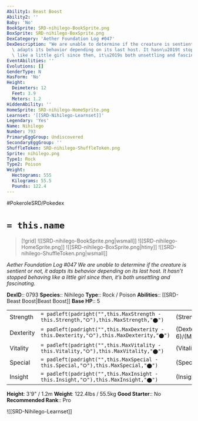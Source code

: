 ```yaml
---
Ability1: Beast Boost
Ability2: ''
Baby: 'No'
BookSprite: SRD-nihilego-BookSprite.png
BoxSprite: SRD-nihilego-BoxSprite.png
DexCategory: 'Aether Foundation Log #047'
DexDescription: "We are unable to determine if the creature is sentient or not, it\
  \ adapts its behavior depending on its last host. It hasn\u2019t stopped behaving\
  \ like a little girl since then, it\u2019s both unsettling and fascinating."
EventAbilities: ''
Evolutions: []
GenderType: N
HasForm: 'No'
Height:
  Deimeters: 12
  Feet: 3.9
  Meters: 1.2
HiddenAbility: ''
HomeSprite: SRD-nihilego-HomeSprite.png
Learnset: '[[SRD-Nihilego-Learnset]]'
Legendary: 'Yes'
Name: Nihilego
Number: 793
PrimaryEggGroup: Undiscovered
SecondaryEggGroup: ''
ShuffleToken: SRD-nihilego-ShuffleToken.png
Sprite: nihilego.png
Type1: Rock
Type2: Poison
Weight:
  Hectograms: 555
  Kilograms: 55.5
  Pounds: 122.4
---
```


#PokeroleSRD/Pokedex

# `= this.name`

> [!grid]
> ![[SRD-nihilego-BookSprite.png|wsmall]]
> ![[SRD-nihilego-HomeSprite.png]]
> ![[SRD-nihilego-BoxSprite.png|htiny]]
> ![[SRD-nihilego-ShuffleToken.png|wsmall]]


*Aether Foundation Log #047*
*We are unable to determine if the creature is sentient or not, it adapts its behavior depending on its last host. It hasn’t stopped behaving like a little girl since then, it’s both unsettling and fascinating.*

**DexID**:: 0793
**Species**:: Nihilego
**Type**:: Rock / Poison
**Abilities**:: [[SRD-Beast Boost|Beast Boost]]
**Base HP**:: 5

|           |                                                                                        |                                          |
| --------- | -------------------------------------------------------------------------------------- | ---------------------------------------- |
| Strength  | `= padleft(padright("",this.MaxStrength - this.Strength,"⭘"),this.MaxStrength,"⬤")`    | (Strength::4)/(MaxStrength::4)   |
| Dexterity | `= padleft(padright("",this.MaxDexterity - this.Dexterity,"⭘"),this.MaxDexterity,"⬤")` | (Dexterity:: 6)/(MaxDexterity::6) |
| Vitality  | `= padleft(padright("",this.MaxVitality - this.Vitality,"⭘"),this.MaxVitality,"⬤")`    | (Vitality::4)/(MaxVitality::4)   |
| Special   | `= padleft(padright("",this.MaxSpecial - this.Special,"⭘"),this.MaxSpecial,"⬤")`       | (Special::7)/(MaxSpecial::7)     |
| Insight   | `= padleft(padright("",this.MaxInsight - this.Insight,"⭘"),this.MaxInsight,"⬤")`       | (Insight::7)/(MaxInsight::7)     |

**Height**: 3'9" / 1.2m
**Weight**: 122.4lbs / 55.5kg
**Good Starter**:: No
**Recommended Rank**:: Pro

![[SRD-Nihilego-Learnset]]